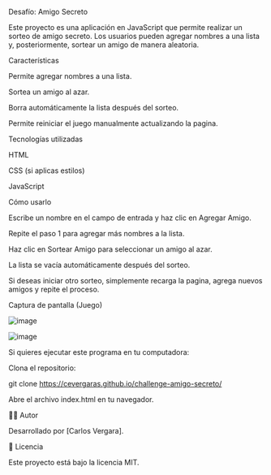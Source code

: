 Desafío: Amigo Secreto

Este proyecto es una aplicación en JavaScript que permite realizar un sorteo de amigo secreto. Los usuarios pueden agregar nombres a una lista y, posteriormente, sortear un amigo de manera aleatoria.



Características

Permite agregar nombres a una lista.

Sortea un amigo al azar.

Borra automáticamente la lista después del sorteo.

Permite reiniciar el juego manualmente actualizando la pagina.



Tecnologías utilizadas

HTML

CSS (si aplicas estilos)

JavaScript



Cómo usarlo

Escribe un nombre en el campo de entrada y haz clic en Agregar Amigo.

Repite el paso 1 para agregar más nombres a la lista.

Haz clic en Sortear Amigo para seleccionar un amigo al azar.

La lista se vacía automáticamente después del sorteo.

Si deseas iniciar otro sorteo, simplemente recarga la pagina, agrega nuevos amigos y repite el proceso.


Captura de pantalla (Juego)

![image](https://github.com/user-attachments/assets/1d613210-1491-4c09-a352-6470abb597b8)


![image](https://github.com/user-attachments/assets/4425ba15-3cae-448a-8b9c-fe341f9ca7c8)






Si quieres ejecutar este programa en tu computadora:

Clona el repositorio:

git clone https://cevergaras.github.io/challenge-amigo-secreto/

Abre el archivo index.html en tu navegador.


👨‍💻 Autor

Desarrollado por [Carlos Vergara].


📜 Licencia

Este proyecto está bajo la licencia MIT.

